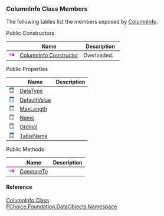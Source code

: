 ﻿### ColumnInfo Class Members

The following tables list the members exposed by [ColumnInfo](fcSDK~FChoice.Foundation.DataObjects.ColumnInfo.md).

Public Constructors

|   | Name | Description |
| --- | --- | --- |
| ![Public Constructor](dotnetimages/publicConstructor.png) | [ColumnInfo Constructor](fcSDK~FChoice.Foundation.DataObjects.ColumnInfo~_ctor.md) | Overloaded.    |



Public Properties

|   | Name | Description |
| --- | --- | --- |
| ![Public Property](dotnetimages/publicProperty.png) | [DataType](fcSDK~FChoice.Foundation.DataObjects.ColumnInfo~DataType.md) |   |
| ![Public Property](dotnetimages/publicProperty.png) | [DefaultValue](fcSDK~FChoice.Foundation.DataObjects.ColumnInfo~DefaultValue.md) |   |
| ![Public Property](dotnetimages/publicProperty.png) | [MaxLength](fcSDK~FChoice.Foundation.DataObjects.ColumnInfo~MaxLength.md) |   |
| ![Public Property](dotnetimages/publicProperty.png) | [Name](fcSDK~FChoice.Foundation.DataObjects.ColumnInfo~Name.md) |   |
| ![Public Property](dotnetimages/publicProperty.png) | [Ordinal](fcSDK~FChoice.Foundation.DataObjects.ColumnInfo~Ordinal.md) |   |
| ![Public Property](dotnetimages/publicProperty.png) | [TableName](fcSDK~FChoice.Foundation.DataObjects.ColumnInfo~TableName.md) |   |



Public Methods

|   | Name | Description |
| --- | --- | --- |
| ![Public Method](dotnetimages/publicMethod.png) | [CompareTo](fcSDK~FChoice.Foundation.DataObjects.ColumnInfo~CompareTo.md) |   |





#### Reference

[ColumnInfo Class](fcSDK~FChoice.Foundation.DataObjects.ColumnInfo.md)  
[FChoice.Foundation.DataObjects Namespace](fcSDK~FChoice.Foundation.DataObjects_namespace.md)